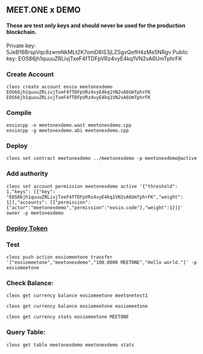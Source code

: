 ## MEET.ONE x DEMO

#### These are test only keys and should never be used for the production blockchain. 

Private key: 5JeB16BrspVqc8zwmNkMLt2K7omD8iS3jLZSgvQefH4zMe5NRgv
Public key: EOS66jh1quuuZRLivjTxeF4fTDFpVRz4vyE4kq1VN2vA6UmTphrFK


### Create Account
```
cleos create account eosio meetonexdemo EOS66jh1quuuZRLivjTxeF4fTDFpVRz4vyE4kq1VN2vA6UmTphrFK EOS66jh1quuuZRLivjTxeF4fTDFpVRz4vyE4kq1VN2vA6UmTphrFK
```

### Compile
```
eosiocpp -o meetonexdemo.wast meetonexdemo.cpp
eosiocpp -g meetonexdemo.abi meetonexdemo.cpp
```

### Deploy
```
cleos set contract meetonexdemo ../meetonexdemo -p meetonexdemo@active
```

### Add authority
```
cleos set account permission meetonexdemo active '{"threshold": 1,"keys": [{"key": "EOS66jh1quuuZRLivjTxeF4fTDFpVRz4vyE4kq1VN2vA6UmTphrFK","weight": 1}],"accounts": [{"permission":{"actor":"meetonexdemo","permission":"eosio.code"},"weight":1}]}' owner -p meetonexdemo
```

### [Deploy Token](https://github.com/meet-one/contracts/tree/master/eosiomeetone)

### Test
```
cleos push action eosiomeetone transfer '["eosiomeetone","meetonexdemo","100.0000 MEETONE","Hello world."]' -p eosiomeetone
```

### Check Balance:
```
cleos get currency balance eosiomeetone meetonetest1
```
```
cleos get currency balance eosiomeetone eosiomeetone
```
```
cleos get currency stats eosiomeetone MEETONE
```


### Query Table:
```
cleos get table meetonexdemo meetonexdemo stats
```